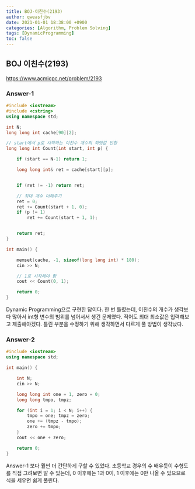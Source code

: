 ```yaml
---
title: BOJ-이친수(2193)
author: qweasfjbv
date: 2021-01-01 18:38:00 +0900
categories: [Algorithm, Problem Solving]
tags: [DynamicProgramming]
toc: false
---
```


## BOJ 이친수(2193)

<https://www.acmicpc.net/problem/2193>

### Answer-1

```cpp
#include <iostream>
#include <cstring>
using namespace std;

int N;
long long int cache[90][2];

// start에서 p로 시작하는 이친수 개수의 최댓값 반환
long long int Count(int start, int p) {

	if (start == N-1) return 1;

	long long int& ret = cache[start][p];


	if (ret != -1) return ret;

	// 최대 개수 더해주기
	ret = 0;
	ret += Count(start + 1, 0);
	if (p != 1)
		ret += Count(start + 1, 1);


	return ret;
}

int main() {

	memset(cache, -1, sizeof(long long int) * 180);
	cin >> N;

	// 1로 시작해야 함
	cout << Count(0, 1);

	return 0;
}
```

Dynamic Programming으로 구현한 답이다. 한 번 틀렸는데, 이친수의 개수가 생각보다 많아서 int형 변수의 범위를 넘어서서 생긴 문제였다. 적어도 최대 최소값은 입력해보고 제출해야겠다. 틀린 부분을 수정하기 위해 생각하면서 다르게 풀 방법이 생각났다.

### Answer-2

```cpp
#include <iostream>
using namespace std;

int main() {

	int N;
	cin >> N;

	long long int one = 1, zero = 0;
	long long tmpo, tmpz;

	for (int i = 1; i < N; i++) {
		tmpo = one; tmpz = zero;
		one += (tmpz - tmpo);
		zero += tmpo;
	}
	cout << one + zero;

	return 0;
}
```

Answer-1 보다 훨씬 더 간단하게 구할 수 있었다. 초등학교 경우의 수 배우듯이 수형도를 직접 그려보면 알 수 있는데, 0 이후에는 1과 0이, 1 이후에는 0만 나올 수 있으므로 식을 세우면 쉽게 풀린다.